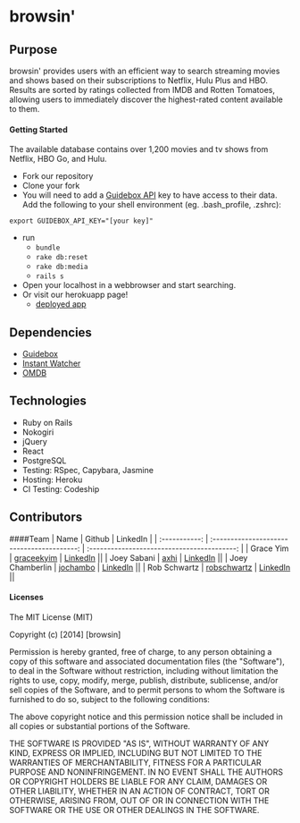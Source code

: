 # browsin'

## Purpose

browsin' provides users with an efficient way to search streaming movies and shows based on their subscriptions to Netflix, Hulu Plus and HBO. Results are sorted by ratings collected from IMDB and Rotten Tomatoes, allowing users to immediately discover the highest-rated content available to them. 

#### Getting Started
The available database contains over 1,200 movies and tv shows from Netflix, HBO Go, and Hulu.

* Fork our repository
* Clone your fork
* You will need to add a [Guidebox API](http://api.guidebox.com/) key to have access to their data. Add the following to your shell environment (eg. .bash_profile, .zshrc):
```
export GUIDEBOX_API_KEY="[your key]"
```
* run
  * ```bundle```
  * ```rake db:reset```
  * ```rake db:media```
  * ```rails s```
* Open your localhost in a webbrowser and start searching.
* Or visit our herokuapp page!
  * [deployed app](http://browsin-dbc.herokuapp.com/)

## Dependencies
* [Guidebox](http://api.guidebox.com/)
* [Instant Watcher](http://instantwatcher.com/)
* [OMDB](http://www.omdbapi.com/)


## Technologies
* Ruby on Rails
* Nokogiri
* jQuery
* React
* PostgreSQL
* Testing: RSpec, Capybara, Jasmine
* Hosting: Heroku
* CI Testing: Codeship

## Contributors
####Team
| Name          |   Github                                   |   LinkedIn                                  |
| :-----------: | :----------------------------------------: | :-----------------------------------------: |
| Grace Yim | [graceekyim](https://github.com/graceekyim) | [LinkedIn](https://www.linkedin.com/in/graceekyim) ||
| Joey Sabani | [axhi](https://github.com/axhi) | [LinkedIn](https://www.linkedin.com/in/joeysabani) ||
| Joey Chamberlin | [jochambo](https://github.com/jochambo) | [LinkedIn](https://www.linkedin.com/in/joeychamberlin) ||
| Rob Schwartz | [robschwartz](https://github.com/robschwartz) | [LinkedIn](https://www.linkedin.com/in/robschwartz10) ||


#### Licenses
The MIT License (MIT)

Copyright (c) [2014] [browsin]

Permission is hereby granted, free of charge, to any person obtaining a copy
of this software and associated documentation files (the "Software"), to deal
in the Software without restriction, including without limitation the rights
to use, copy, modify, merge, publish, distribute, sublicense, and/or sell
copies of the Software, and to permit persons to whom the Software is
furnished to do so, subject to the following conditions:

The above copyright notice and this permission notice shall be included in all
copies or substantial portions of the Software.

THE SOFTWARE IS PROVIDED "AS IS", WITHOUT WARRANTY OF ANY KIND, EXPRESS OR
IMPLIED, INCLUDING BUT NOT LIMITED TO THE WARRANTIES OF MERCHANTABILITY,
FITNESS FOR A PARTICULAR PURPOSE AND NONINFRINGEMENT. IN NO EVENT SHALL THE
AUTHORS OR COPYRIGHT HOLDERS BE LIABLE FOR ANY CLAIM, DAMAGES OR OTHER
LIABILITY, WHETHER IN AN ACTION OF CONTRACT, TORT OR OTHERWISE, ARISING FROM,
OUT OF OR IN CONNECTION WITH THE SOFTWARE OR THE USE OR OTHER DEALINGS IN THE
SOFTWARE.
